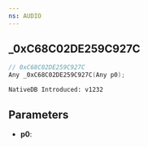 ```yaml
---
ns: AUDIO
---
```

## _0xC68C02DE259C927C

```c
// 0xC68C02DE259C927C
Any _0xC68C02DE259C927C(Any p0);
```

```
NativeDB Introduced: v1232
```

## Parameters
* **p0**:
